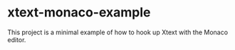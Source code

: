 # xtext-monaco-example

This project is a minimal example of how to hook up Xtext with the Monaco editor.
